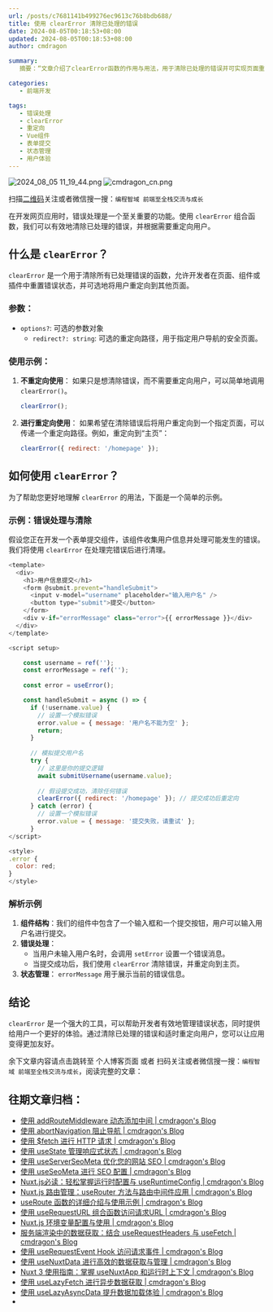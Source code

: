 ```yaml
---
url: /posts/c7681141b499276ec9613c76b8bdb688/
title: 使用 clearError 清除已处理的错误
date: 2024-08-05T00:18:53+08:00
updated: 2024-08-05T00:18:53+08:00
author: cmdragon

summary:
   摘要：“文章介绍了clearError函数的作用与用法，用于清除已处理的错误并可实现页面重定向，提升用户体验。通过示例展示了在表单提交场景中如何应用此函数进行错误处理和状态管理。”

categories:
   - 前端开发

tags:
   - 错误处理
   - clearError
   - 重定向
   - Vue组件
   - 表单提交
   - 状态管理
   - 用户体验
---
```


<img src="https://static.cmdragon.cn/blog/images/2024_08_05 11_19_44.png@blog" title="2024_08_05 11_19_44.png" alt="2024_08_05 11_19_44.png"/>

<img src="https://api2.cmdragon.cn/upload/cmder/20250304_012821924.jpg" title="cmdragon_cn.png" alt="cmdragon_cn.png"/>


扫描[二维码](https://api2.cmdragon.cn/upload/cmder/20250304_012821924.jpg)关注或者微信搜一搜：`编程智域 前端至全栈交流与成长`



在开发网页应用时，错误处理是一个至关重要的功能。使用 `clearError` 组合函数，我们可以有效地清除已处理的错误，并根据需要重定向用户。
## 什么是 `clearError`？

`clearError` 是一个用于清除所有已处理错误的函数，允许开发者在页面、组件或插件中重置错误状态，并可选地将用户重定向到其他页面。

### 参数：

- `options?`: 可选的参数对象
  - `redirect?: string`: 可选的重定向路径，用于指定用户导航的安全页面。

### 使用示例：

1. **不重定向使用**：
   如果只是想清除错误，而不需要重定向用户，可以简单地调用 `clearError()`。

   ```javascript
   clearError();
   ```

2. **进行重定向使用**：
   如果希望在清除错误后将用户重定向到一个指定页面，可以传递一个重定向路径。例如，重定向到“主页”：

   ```javascript
   clearError({ redirect: '/homepage' });
   ```

## 如何使用 `clearError`？

为了帮助您更好地理解 `clearError` 的用法，下面是一个简单的示例。

### 示例：错误处理与清除

假设您正在开发一个表单提交组件，该组件收集用户信息并处理可能发生的错误。我们将使用 `clearError` 在处理完错误后进行清理。

```javascript
<template>
  <div>
    <h1>用户信息提交</h1>
    <form @submit.prevent="handleSubmit">
      <input v-model="username" placeholder="输入用户名" />
      <button type="submit">提交</button>
    </form>
    <div v-if="errorMessage" class="error">{{ errorMessage }}</div>
  </div>
</template>

<script setup>

    const username = ref('');
    const errorMessage = ref('');
    
    const error = useError();

    const handleSubmit = async () => {
      if (!username.value) {
        // 设置一个模拟错误 
        error.value = { message: '用户名不能为空' };
        return;
      }
      
      // 模拟提交用户名
      try {
        // 这里是你的提交逻辑
        await submitUsername(username.value);
        
        // 假设提交成功，清除任何错误
        clearError({ redirect: '/homepage' }); // 提交成功后重定向
      } catch (error) {
        // 设置一个模拟错误 
        error.value = { message: '提交失败，请重试' };
      }
</script>

<style>
.error {
  color: red;
}
</style>
```

### 解析示例

1. **组件结构**：我们的组件中包含了一个输入框和一个提交按钮，用户可以输入用户名进行提交。
2. **错误处理**：
   - 当用户未输入用户名时，会调用 `setError` 设置一个错误消息。
   - 当提交成功后，我们使用 `clearError` 清除错误，并重定向到主页。
3. **状态管理**： `errorMessage` 用于展示当前的错误信息。

## 结论

`clearError` 是一个强大的工具，可以帮助开发者有效地管理错误状态，同时提供给用户一个更好的体验。通过清除已处理的错误和适时重定向用户，您可以让应用变得更加友好。

余下文章内容请点击跳转至 个人博客页面 或者 扫码关注或者微信搜一搜：`编程智域 前端至全栈交流与成长`，阅读完整的文章：

## 往期文章归档：

- [使用 addRouteMiddleware 动态添加中间 | cmdragon's Blog](https://blog.cmdragon.cn/posts/a070155dbcfb/)
- [使用 abortNavigation 阻止导航 | cmdragon's Blog](https://blog.cmdragon.cn/posts/c89ead546424/)
- [使用 $fetch 进行 HTTP 请求 | cmdragon's Blog](https://blog.cmdragon.cn/posts/07d91f7f1ac2/)
- [使用 useState 管理响应式状态 | cmdragon's Blog](https://blog.cmdragon.cn/posts/dad6ac94ddf0/)
- [使用 useServerSeoMeta 优化您的网站 SEO | cmdragon's Blog](https://blog.cmdragon.cn/posts/dd9cb519a7a9/)
- [使用 useSeoMeta 进行 SEO 配置 | cmdragon's Blog](https://blog.cmdragon.cn/posts/4ab349e1f178/)
- [Nuxt.js必读：轻松掌握运行时配置与 useRuntimeConfig | cmdragon's Blog](https://blog.cmdragon.cn/posts/014b8d25b5e5/)
- [Nuxt.js 路由管理：useRouter 方法与路由中间件应用 | cmdragon's Blog](https://blog.cmdragon.cn/posts/ad9936895e09/)
- [useRoute 函数的详细介绍与使用示例 | cmdragon's Blog](https://blog.cmdragon.cn/posts/eb8617e107bf/)
- [使用 useRequestURL 组合函数访问请求URL | cmdragon's Blog](https://blog.cmdragon.cn/posts/666fa6c8a5ea/)
- [Nuxt.js 环境变量配置与使用 | cmdragon's Blog](https://blog.cmdragon.cn/posts/c79d66614163/)
- [服务端渲染中的数据获取：结合 useRequestHeaders 与 useFetch | cmdragon's Blog](https://blog.cmdragon.cn/posts/e38e8d28511a/)
- [使用 useRequestEvent Hook 访问请求事件 | cmdragon's Blog](https://blog.cmdragon.cn/posts/2f2570605277/)
- [使用 useNuxtData 进行高效的数据获取与管理 | cmdragon's Blog](https://blog.cmdragon.cn/posts/5e9f5a2b593e/)
- [Nuxt 3 使用指南：掌握 useNuxtApp 和运行时上下文 | cmdragon's Blog](https://blog.cmdragon.cn/posts/f51bb8ed8307/)
- [使用 useLazyFetch 进行异步数据获取 | cmdragon's Blog](https://blog.cmdragon.cn/posts/117488d6538b/)
- [使用 useLazyAsyncData 提升数据加载体验 | cmdragon's Blog](https://blog.cmdragon.cn/posts/b8e3c2416dc7/)
-

